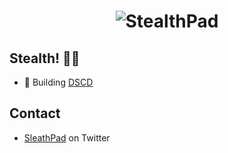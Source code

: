 <h1 align="center">
  <img src="https://i.ibb.co/RPR3pTW/dex.png" alt="StealthPad" />
</h1>

## Stealth! 🥷🏾

- 🦔 Building  [DSCD](https://stealthpad.xyz/) 

## Contact

- [SleathPad](https://twitter.com/stealthpadxyz) on Twitter
